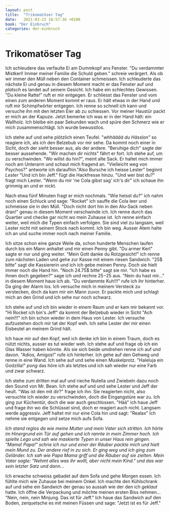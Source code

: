 ```yaml
---
layout: post
title:  "Trikomatöser Tag"
date:   2021-03-23 18:57:36 +0100
book: "Der Einbruch"
categories: der-einbruch
---
```


# Trikomatöser Tag
Ich schleudere das verfaulte Ei am Dummkopf ans Fenster. "Du verdammter Mistkerl! Immer meiner Familie die Schuld geben." schreie verärgert. Als ob wir immer den Müll neben den Container schmeissen. Ich schleuderte das nächste Ei und genau in diesem Moment macht er das Fenster auf und *platsch* es landet auf seinem Gesicht. Ich habe ein schlechtes Gewissen. "Du kleine Ratte!" ruft er mir entgegen. Er schliesst das Fenster und vom einen zum anderen Moment kommt er raus. Er hält etwas in der Hand und ruft mir Schimpfwörter entgegen. Ich renne so schnell ich kann und versuche ihn mit den letzten Eier ab zu schiessen. Vor meiner Haustür packt er mich an der Kapuze. Jetzt bemerke ich was er in der Hand hält: ein Wallholz. Ich bleibe ein paar Sekunden wach und spüre den Schmerz wie er mich zusammenschlägt. Ich wurde bewusstlos.

Ich stehe auf und sehe plötzlich einen Teufel. "*whhääää du Hässlon*" so reagiere ich, als ich den Belzebub vor mir sehe. Da kommt noch einer in Sicht, doch der sieht besser aus, als der andere. "Beruhige dich" sagte der besser aussehende. "Wir machen dir nichts" fährt er fort. Ich stehe auf, um zu verschwinden. "Wo willst du hin?", meint alte Sack. Er haltet mich immer noch am Unterarm und schaut mich fragend an. "Vielleicht weg von Psychos?" antworte ich daraufhin."Also Bursche ich heisse Lester" beginnt *Lester* "Und ich bin Jeff." fügt die Hackfresse hinzu. "Und wer bist du?" fragt mich Lester. "Wenn du mir 'ne Cola gibst sag' ich's dir" ich schaue ihn grimmig an und er nickt.

Nach etwa fünf Minuten fragt er mich nochmals. "Wie heisst du?" ich nahm noch einen Schluck und sage: "Rocket" ich sauffe die Cola leer und schmeisse sie in den Müll. "Doch nicht dort hin in den Alu-Sack neben dran!" genau in diesem Moment verschwinde ich. Ich renne durch das Quartier und checke gar nicht wo mein Zuhause ist. Ich renne einfach weiter, weil mich die Typen einfach verfolgen. Sie sind viel zu langsam, weil Lester nicht mit seinem Stock nach kommt. Ich bin weg. Ausser Atem halte ich an und suche immer noch nach meiner Familie.

Ich sitze schon eine ganze Weile da, schon hunderte Menschen laufen durch bis ein Mann anhaltet und mir einen Penny gibt. "Du armer Kerl" sagte er nur und ging weiter. "Mein Gott danke du Rotzgesicht!" ich renne zum nächsten Laden und gehe zur Kasse mit einem riesen Sandwich. "25$ bitte" sagt die Kassiererin und ich ich gebe meinen Penny. Doch sie hielt immer noch die Hand hin. "Noch 24.75$ bitte" sagt sie mir. "Ich habe es ihnen doch gegeben?" sage ich und rechne 25$-25$ aus. "Nein du hast mir…" in diesem Moment haue ich ab. "Du verdammte Kuh!!!" rufe ich ihr hinterher. Da ging der Alarm los. Ich versuche mich in meinem Versteck zu verstecken, doch da kam mir ein Mann zuvor. Er packte mich und schlagt mich an den Grind und ich sehe nur noch schwarz.

Ich stehe auf und ich bin wieder in einem Raum und er kam mir bekannt vor. "Hi Rocket ich bin's Jeff" da kommt der Belzebub wieder in Sicht "Ach nein!!!" ich bin schon wieder in dem Haus von Lester. Ich versuche aufzustehen doch mir tat der Kopf weh. Ich sehe Lester der mir einen Eisbeutel an meinem Grind hält.

Ich haue mir auf den Kopf, weil ich denke ich bin in einem Traum, doch es nützt nichts, ausser es tut wieder weh. Ich stehe auf und frage ob ich ein Glas Wasser haben könnte. Als sie sich beide umdrehen renne ich auf und davon. "Adios, Amigos!" rufe ich hinterher. Ich gehe auf den Gehweg und renne in eine Wand. Ich sehe auf und sehe einen Muskelprotz. "Haleluja ein Godzilla!" *pong* das höre ich als letztes und ich sah wieder nur eine Farb und zwar schwarz.

Ich stehe zum dritten mal auf und rieche Nutella und Zwiebeln dazu noch den Sound von Mr. Bean. Ich stehe auf und und sehe Lester und Jeff  der heult. "Was ist den mit dir?" frage ich ihn. Sie reagierten nicht, also versuchte ich wieder zu verschwinden, doch die Eingangstüre war zu. Ich ging zur Küchentür, doch die war auch geschlossen. "Hää" ich haue Jeff und frage ihn wo die Schlüssel sind, doch er reagiert auch nicht. Langsam werde aggressiv. Jeff haltet mir nur eine Cola hin und sagt: "Realax" Ich nehme sie entgegen und setze mich aufs Sofa.

*Ich stand reglos da wie meine Mutter und mein Vater sich stritten. Ich hörte im Hinergrund ein Tür auf gehen und ich rannte in mein Zimmer hoch. Ich spielte Lego und sah wie maskierte Typen in unser Haus rein gingen. "Mama! Papa!" schrie ich nur und einer der Räuber packte mich und hielt mein Mund zu. Der andere rief in zu sich. Er ging weg und ich ging zum Geländer. Ich sah wie Papa Mama griff und die Räuber auf sie zielten. Mein Vater sagte: "Nehmt alles was ihr wollt, aber nicht mein Kind." und das war sein letzter Satz und dann…*

Ich erwache schweiss gebadet auf dem Sofa und gehe Morgen essen. Ich fühlte mich wie Zuhause bei meinem Onkel. Ich machte den Kühlschrank auf und sehe ein Sandwich der genau so aussah wie der den ich *geklaut* hatte. Ich öffne die Verpackung und möchte meinen ersten Biss nehmen… "Nein, nein, nein Minjung. Das ist für Jeff." Ich haue das Sandwich auf den Boden, zerquetsche es mit meinen Füssen und sage: "Jetzt ist es für Jeff."

